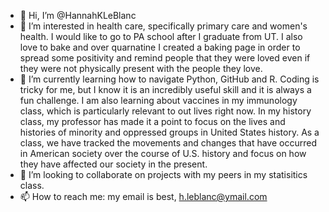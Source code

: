- 👋 Hi, I’m @HannahKLeBlanc
- 👀 I’m interested in health care, specifically primary care and women's health. I would like to go to PA school after I graduate from UT. I also love to bake and over quarnatine I created a baking page in order to spread some positivity and remind people that they were loved even if they were not physically present with the people they love. 
- 🌱 I’m currently learning how to navigate Python, GitHub and R. Coding is tricky for me, but I know it is an incredibly useful skill and it is always a fun challenge. I am also learning about vaccines in my immunology class, which is particularly relevant to out lives right now. In my history class, my professor has made it a point to focus on the lives and histories of minority and oppressed groups in United States history. As a class, we have tracked the movements and changes that have occurred in American society over the course of U.S. history and focus on how they have affected our society in the present. 
- 💞️ I’m looking to collaborate on projects with my peers in my statisitics class. 
- 📫 How to reach me: my email is best, h.leblanc@ymail.com

<!---
HannahKLeBlanc/HannahKLeBlanc is a ✨ special ✨ repository because its `README.md` (this file) appears on your GitHub profile.
You can click the Preview link to take a look at your changes.
--->
